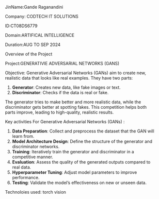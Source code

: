 JinName:Gande Raganandini 

Company: CODTECH IT SOLUTIONS 

ID:CT08DS6779

Domain:ARTIFICAL INTELLIGENCE

Duration:AUG TO SEP 2024

Overview of the Project 

Project:GENERATIVIE ADVERSARIAL NETWORKS (GANS)

Objective:
Generative Adversarial Networks (GANs) aim to create new, realistic data that looks like real examples. They have two parts:

1. **Generator**: Creates new data, like fake images or text.
2. **Discriminator**: Checks if the data is real or fake.

The generator tries to make better and more realistic data, while the discriminator gets better at spotting fakes. This competition helps both parts improve, leading to high-quality, realistic results.

Key activities For Generative Adversarial Networks (GANs) :
1. **Data Preparation**: Collect and preprocess the dataset that the GAN will learn from.
2. **Model Architecture Design**: Define the structure of the generator and discriminator networks.
3. **Training**: Iteratively train the generator and discriminator in a competitive manner.
4. **Evaluation**: Assess the quality of the generated outputs compared to real data.
5. **Hyperparameter Tuning**: Adjust model parameters to improve performance.
6. **Testing**: Validate the model’s effectiveness on new or unseen data.

Technoloies used:
torch vision 

